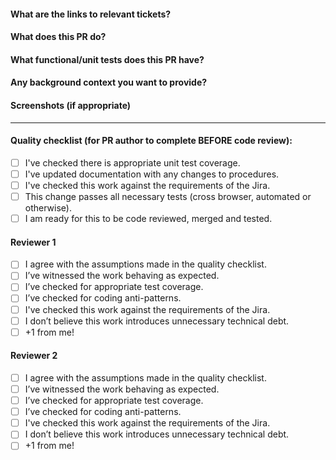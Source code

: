 #### What are the links to relevant tickets?
#### What does this PR do?
#### What functional/unit tests does this PR have?
#### Any background context you want to provide?
#### Screenshots (if appropriate)
---
#### Quality checklist (for PR author to complete BEFORE code review):
- [ ] I've checked there is appropriate unit test coverage.
- [ ] I've updated documentation with any changes to procedures.
- [ ] I've checked this work against the requirements of the Jira.
- [ ] This change passes all necessary tests (cross browser, automated or otherwise).
- [ ] I am ready for this to be code reviewed, merged and tested.

#### Reviewer 1
- [ ] I agree with the assumptions made in the quality checklist.
- [ ] I’ve witnessed the work behaving as expected.
- [ ] I’ve checked for appropriate test coverage.
- [ ] I’ve checked for coding anti-patterns.
- [ ] I've checked this work against the requirements of the Jira.
- [ ] I don’t believe this work introduces unnecessary technical debt.
- [ ] +1 from me!

#### Reviewer 2
- [ ] I agree with the assumptions made in the quality checklist.
- [ ] I’ve witnessed the work behaving as expected.
- [ ] I’ve checked for appropriate test coverage.
- [ ] I’ve checked for coding anti-patterns.
- [ ] I've checked this work against the requirements of the Jira.
- [ ] I don’t believe this work introduces unnecessary technical debt.
- [ ] +1 from me!